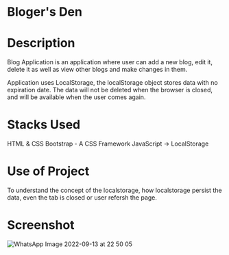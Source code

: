 # Bloger's Den

# Description
Blog Application is an application where user can add a new blog, edit it, delete it as well as view other blogs and make changes in them.

Application uses LocalStorage, the localStorage object stores data with no expiration date. The data will not be deleted when the browser is closed, and will be available when the user comes again.

# Stacks Used
HTML & CSS
Bootstrap - A CSS Framework
JavaScript -> LocalStorage

# Use of Project
To understand the concept of the localstorage, how localstorage persist the data, even the tab is closed or user refersh the page.

# Screenshot

![WhatsApp Image 2022-09-13 at 22 50 05](https://user-images.githubusercontent.com/68701640/189966431-8b29c690-fac2-4eca-a99e-d3a8ff9acade.jpeg)
